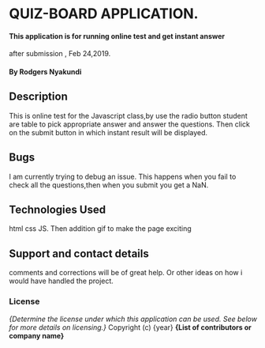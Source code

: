 # QUIZ-BOARD APPLICATION.
#### This application is for running online test and get instant answer
after submission , Feb 24,2019.
#### By **Rodgers Nyakundi**
## Description
This is online test for the Javascript class,by use the radio button student are table
to pick appropriate answer and answer the questions. Then click on the submit button
in which instant result will be displayed.
## Bugs
I am currently trying to debug an issue. This happens when you fail to check all the
questions,then when you submit you get a NaN.
## Technologies Used
html
css
JS. Then addition gif to make the page exciting
## Support and contact details
comments and corrections will be of great help. Or other ideas on how i would have handled the
project.
### License
*{Determine the license under which this application can be used.  See below for more details on licensing.}*
Copyright (c) {year} **{List of contributors or company name}**
